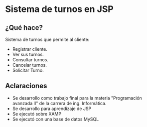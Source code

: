 # Sistema de turnos en JSP
## ¿Qué hace?
Sistema de turnos que permite al cliente:
* Registrar cliente.
* Ver sus turnos.
* Consultar turnos.
* Cancelar turnos.
* Solicitar Turno.

## Aclaraciones

* Se desarrollo como trabajo final para la materia "Programación avanzada II" de la carrera de ing. Informática.
* Se desarrollo para aprendizaje de JSP
* Se ejecutó sobre XAMP
* Se ejecutó con una base de datos MySQL
